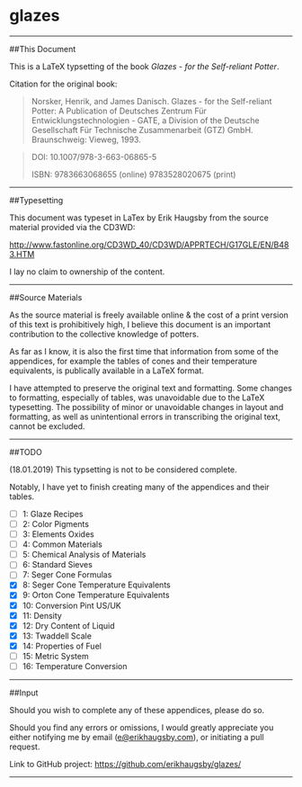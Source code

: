 # glazes
---
##This Document

This is a LaTeX typsetting of the book *Glazes - for the Self-reliant Potter*.

Citation for the original book:

>Norsker, Henrik, and James Danisch. Glazes - for the Self-reliant Potter: A 
>    Publication of Deutsches Zentrum Für Entwicklungstechnologien - GATE, a 
>    Division of the Deutsche Gesellschaft Für Technische Zusammenarbeit (GTZ) 
>    GmbH. Braunschweig: Vieweg, 1993.

>DOI: 10.1007/978-3-663-06865-5
>
>ISBN: 9783663068655 (online) 9783528020675 (print)

---

##Typesetting

This document was typeset in LaTex by Erik Haugsby from the source material 
provided via the CD3WD:

http://www.fastonline.org/CD3WD_40/CD3WD/APPRTECH/G17GLE/EN/B483.HTM

I lay no claim to ownership of the content.

---

##Source Materials

As the source material is freely available online & the cost of a print version 
of this text is prohibitively high, I believe this document is an important 
contribution to the collective knowledge of potters. 

As far as I know, it is also the first time that information from some of the 
appendices, for example the tables of cones and their temperature equivalents, 
is publically available in a LaTeX format.

I have attempted to preserve the original text and formatting. Some changes to 
formatting, especially of tables, was unavoidable due to the LaTeX typesetting.
The possibility of minor or unavoidable changes in layout and formatting, as 
well as unintentional errors in transcribing the original text, cannot be 
excluded.

---

##TODO

(18.01.2019) This typsetting is not to be considered complete. 

Notably, I have yet to finish creating many of the appendices and their tables. 

- [ ] 1: Glaze Recipes
- [ ] 2: Color Pigments
- [ ] 3: Elements Oxides
- [ ] 4: Common Materials
- [ ] 5: Chemical Analysis of Materials
- [ ] 6: Standard Sieves
- [ ] 7: Seger Cone Formulas
- [x] 8: Seger Cone Temperature Equivalents
- [x] 9: Orton Cone Temperature Equivalents
- [x] 10: Conversion Pint US/UK
- [x] 11: Density
- [x] 12: Dry Content of Liquid
- [x] 13: Twaddell Scale
- [x] 14: Properties of Fuel
- [ ] 15: Metric System
- [ ] 16: Temperature Conversion

---

##Input

Should you wish to complete any of these appendices, please do so.

Should you find any errors or omissions, I would greatly appreciate you either 
notifying me by email (e@erikhaugsby.com), or initiating a pull request.

Link to GitHub project: https://github.com/erikhaugsby/glazes/

---